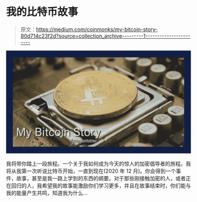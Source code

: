 # 我的比特币故事

> 原文：<https://medium.com/coinmonks/my-bitcoin-story-80d714c23f2d?source=collection_archive---------1----------------------->

![](img/6a79e6821f018c2bb6a59c8af0fcfa50.png)

我将带你踏上一段旅程。一个关于我如何成为今天的惊人的加密倡导者的旅程。我将从我第一次听说比特币开始，一直到现在(2020 年 12 月)。你会得到一个事件，故事，甚至是我一路上学到的东西的纲要。对于那些刚接触加密的人，或者正在回归的人，我希望我的故事能激励你们学习更多，并且在故事结束时，你们能与我的能量产生共鸣，知道我为什么…